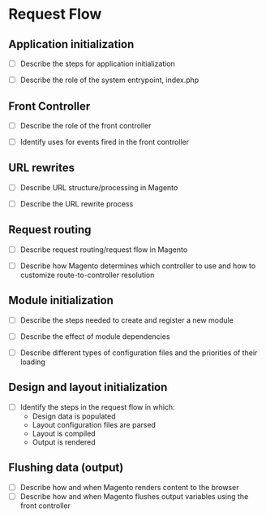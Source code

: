 # Request Flow


## Application initialization

  - [ ] Describe the steps for application initialization
  - [ ] Describe the role of the system entrypoint, index.php


## Front Controller

  - [ ] Describe the role of the front controller
  - [ ] Identify uses for events fired in the front controller


## URL rewrites

  - [ ] Describe URL structure/processing in Magento
  - [ ] Describe the URL rewrite process
    

## Request routing

  - [ ] Describe request routing/request flow in Magento
  - [ ] Describe how Magento determines which controller to use and how to customize
route-to-controller resolution


## Module initialization

  - [ ] Describe the steps needed to create and register a new module
  - [ ] Describe the effect of module dependencies
  - [ ] Describe different types of configuration files and the priorities of their loading  


## Design and layout initialization

  - [ ] Identify the steps in the request flow in which:
  	- Design data is populated
  	- Layout configuration files are parsed
  	- Layout is compiled
  	- Output is rendered


## Flushing data (output)

  - [ ] Describe how and when Magento renders content to the browser
  - [ ] Describe how and when Magento flushes output variables using the front controller

